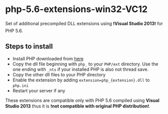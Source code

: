 # php-5.6-extensions-win32-VC12
Set of additional precompiled DLL extensions using :exclamation:**Visual Studio 2013**:exclamation: for PHP 5.6.

## Steps to install
* Install PHP downloaded from [here](https://github.com/maryo/php-5.6.13-win32-VC12)
* Copy the dll file beginning with `php_` to your `PHP/ext` directory. Use the one ending with `_nts` if your installed PHP is also not thread save.
* Copy the other dll files to your PHP directory
* Enable the extension by adding `extension=php_{extension}.dll` to `php.ini`
* Restart your server if any

These extensions are compatible only with PHP 5.6 compiled using **Visual Studio 2013** thus it is :exclamation:**not compatible with original PHP distribution**:exclamation:.

